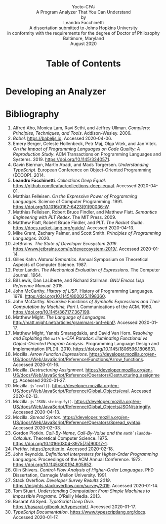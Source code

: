 <!DOCTYPE html>
<html lang="en">
<head>
<title>Yocto-CFA: A Program Analyzer That You Can Understand</title>
<meta name="author" content="Leandro Facchinetti">
<meta name="subject" content="TODO">
<meta name="keywords" content="todo, todo, ...">
</head>
<body>
<header>
<div class="title-page">
<div class="title">Yocto-CFA:<br>A Program Analyzer That You Can Understand</div>
<div class="author">by<br>Leandro Facchinetti</div>
<div class="statement">A dissertation submitted to Johns Hopkins University<br>in conformity with the requirements for the degree of Doctor of Philosophy</div>
<div class="publishing-location">Baltimore, Maryland<br>August 2020</div>
</div>

<!-- TODO
# Abstract

- **Primary Reader and Advisor:** Dr. Scott Fraser Smith.
- **Readers:** Dr. Zachary Eli Palmer and Dr. Matthew Daniel Green.
-->

<!-- TODO: # Acknowledgements -->

<!-- TODO: # Dedication -->

# Table of Contents

</header>
<main>

<!-- TODO:

# Introduction

- Link to GitHub
-->

# Developing an Analyzer

<!-- TODO: An overview of the rest of the section -->

<!--


## The Analyzed Language: Yocto-JavaScript


Our first decision when developing an analyzer is which language it should analyze. In this dissertation we are interested in analysis techniques for higher-order functions, a feature which is supported by most languages, including JavaScript, Java, Python, Ruby, and so forth.

From all these options, we would like to choose JavaScript because it is the most popular language among programmers~\cite{stack-overflow-developer-survey, jet-brains-developer-survey}, but JavaScript has many features besides higher-order functions that would complicate our analyzer, so we support only a _subset_ of JavaScript features that are related to higher-order functions, resulting in a language that we call _Yocto-JavaScript_ ($\mathrm{JavaScript} \times 10^{-24}$). By design, every Yocto-JavaScript program is also a JavaScript program, but the converse does not hold.

<fieldset>
<legend><strong>Advanced</strong></legend>

On the surface the choice of analyzed language is important because it determines how difficult the analyzer is to develop, but the analyzed language may also influence the analyzer’s precision and running time. For example, there is an analysis technique called $k$-CFA~\cite{k-cfa} that may be slower when applied to a language with higher-order functions than when applied to a language with objects, because the algorithmic complexity of the former is exponential and of the latter is polynomial~\cite{m-cfa}.

</fieldset>

<fieldset>
<legend><strong>Technical Terms</strong></legend>

Yocto-JavaScript is a representation of something called the _$\lambda$-calculus_~\cite[§~6]{understanding-computation}.

</fieldset>

### Values in Yocto-JavaScript


JavaScript has many kinds of values: strings (for example, \mintinline{js}{"Leandro"}), numbers (for example, \mintinline{js}{29}), arrays (for example, \mintinline{js}{["Leandro", 29]}), objects (for example, \mintinline{js}!{ name: "Leandro", age: 29 }!), and so forth. From all these kinds of values, Yocto-JavaScript supports only one: functions.

An Yocto-JavaScript function is written as \mintinline{js}{<parameter> => <body>}, for example, \mintinline{js}{x => x}, in which the \mintinline{js}{<parameter>} is called \mintinline{js}{x} and the \mintinline{js}{<body>} is a reference to the variable \mintinline{js}{x} (see §~\ref{Operations in Yocto-JavaScript} for more on variable references). An Yocto-JavaScript function must have exactly one parameter. Because an Yocto-JavaScript function is a value, it may be passed as argument in a function call or returned as the result of a function call (see §~\ref{Operations in Yocto-JavaScript} for more on function calls).

<fieldset>
<legend><strong>Technical Terms</strong></legend>

The notation we use for writing functions is something called _arrow function expressions_~\cite{javascript-arrow-function-expressions}. The function given as example is called the _identity_ function. The ability of acting as values is what characterizes these functions as _higher-order_.

</fieldset>

### Operations in Yocto-JavaScript


JavaScript has many operations: strings may have its characters accessed (for example, \mintinline{js}{"Leandro"[2]}, which results in \mintinline{js}{"a"}), numbers may be added together (for example, \mintinline{js}{29 + 1}, which results in \mintinline{js}{30}), and so forth. From all these operations, Yocto-JavaScript supports only two: functions may be called and variables may be referenced.

A function call is written as \mintinline{js}{<function>(<argument>)}, for example, \mintinline{js}{f(a)}, in which the \mintinline{js}{<function>} is a hypothetical function \mintinline{js}{f} and the \mintinline{js}{<argument>} is a hypothetical argument \mintinline{js}{a}. An Yocto-JavaScript function call must have exactly one argument (because an Yocto-JavaScript function must have exactly one parameter; see §~\ref{Values in Yocto-JavaScript}). A variable reference is written as a bare identifier, for example, \mintinline{js}{x}.

The following is a complete Yocto-JavaScript program that exemplifies all the supported operations:

```js
(x => x)(y => y)
```

This program is a function call in which the \mintinline{js}{<function>} is \mintinline{js}{x => x} and the \mintinline{js}{<argument>} is \mintinline{js}{y => y}. When called, an Yocto-JavaScript function returns the result of computing its \mintinline{js}{<body>} and the \mintinline{js}{<body>} of \mintinline{js}{x => x} is a reference to the variable \mintinline{js}{x}, so \mintinline{js}{x => x} is a function that returns its argument unchanged and the final result of the example above is \mintinline{js}{y => y}.

In general, all kinds of Yocto-JavaScript expressions (function definitions, function calls, and variable references) may appear in the \mintinline{js}{<body>} of a function definition, or as the \mintinline{js}{<function>} or \mintinline{js}{<argument>} of a call; for example, in the program \mintinline{js}{(f(a))(b)} the function call \mintinline{js}{f(a)} appears as the \mintinline{js}{<function>} of a call.

We use parentheses to resolve ambiguities on where function definitions start and end, and in which order operations are computed. For example, given hypothetical functions \mintinline{js}{f}, \mintinline{js}{g}, and \mintinline{js}{h}, in \mintinline{js}{(f(g))(h)} the call \mintinline{js}{f(g)} happens first and the result is a function that is called with \mintinline{js}{h}, and in \mintinline{js}{f(g(h))} the call \mintinline{js}{g(h)} happens first and the result is passed as argument to \mintinline{js}{f}. If there are no parentheses, then nested function definitions are read right-to-left and a sequence of function calls are read left-to-right; for example, \mintinline{js}{x => y => x} is equivalent to \mintinline{js}{x => (y => x)} and \mintinline{js}{f(a)(b)} is equivalent to \mintinline{js}{(f(a))(b)}.

<fieldset>
<legend><strong>Technical Terms</strong></legend>

The order in which operations are computed is something called their _precedence_, and operations that happen first are said to have _higher precedence_. Because of the order in which they are read, function definitions are said to be _right-associative_ and function calls are said to be _left-associative_.

</fieldset>

<fieldset>
<legend><strong>Advanced</strong></legend>


### The Computational Power of Yocto-JavaScript


Yocto-JavaScript has only a few features, which makes it the ideal language for discussing the analysis of higher-order functions, but is it _too_ simple? In other words, in the process of pairing down JavaScript to define Yocto-JavaScript, have we removed features that make the language incapable of some computations? Perhaps surprisingly, the answer is negative: Yocto-JavaScript is equivalent to JavaScript (and Java, Python, Ruby, and so forth) in the sense that, with some effort, any program in any one of these languages may be translated into an equivalent program in any other of these languages~\cite[§~6]{understanding-computation}.

As an example of how to carry out this translation, consider a JavaScript function of two parameters: \mintinline{js}{(x, y) => x}. This function is not supported by Yocto-JavaScript because it does not have exactly one parameter (see §~\ref{Values in Yocto-JavaScript}), but we may encode it as a function that receives the first parameter and returns another function that receives the second parameter: \mintinline{js}{x => (y => x)}. Similarly, we may encode a call with multiple arguments as a sequence of calls that passes one argument at a time; for example, \mintinline{js}{f(a, b)} may be encoded as \mintinline{js}{(f(a))(b)}.

<fieldset>
<legend><strong>Technical Terms</strong></legend>

All the languages we are considering are said to be equivalent in terms of _computational power_: they are all _Turing complete_~\cite[§~7]{understanding-computation}. The translation technique for functions with multiple arguments is called _currying_~\cite[page~163]{understanding-computation}.

</fieldset>

For our goal of exploring analysis techniques, we are concerned only with computational power, but it is worth noting that programmers are more interested in other language properties: Does the language promote writing programs of higher quality? (It most probably does not~\cite{code-quality}.) Does the language improve productivity? Does the language work well for the domain of the problem? (For example, we would probably write an operating system in C and a web application in JavaScript, not the other way around.) Is the language more expressive than others? (Perhaps surprisingly, it is possible to make formal arguments about expressiveness without resorting to personal preference and anecdotal evidence~\cite{expressive-power}.) Despite having the same computational power as other languages, Yocto-JavaScript fares badly in these other aspects: it is remarkably unproductive and inexpressive.

### A Formal Grammar for Yocto-JavaScript


The description of Yocto-JavaScript given so far has been informal; the following is a grammar in _Backus–Naur Form_~(BNF)~\cite{bnf}~\cite[§~4.2]{dragon-book} that formalizes it:

\begin{center}
\begin{tabular}{rcll}
$e$ & ::= & $\mintinline{js}{(}x\mintinline{js}{ => }e\mintinline{js}{)}$ | $e\mintinline{js}{(}e\mintinline{js}{)}$ | $x$ & Expressions \\
$x$ & ::= & \mintinline{text}{<A JavaScript Identifier>} & Variables \\
\end{tabular}
\end{center}


</fieldset>

## The Analyzer Language: TypeScript


After choosing our analyzed language (Yocto-JavaScript; see §~\ref{The Analyzed Language: Yocto-JavaScript}), we must decide in which language to develop the analyzer itself. Despite our analyzed language being based on JavaScript, we may choose to develop the analyzer in any language (for example, JavaScript, Java, Python, Ruby, and so forth), because the analyzer treats the analyzed program as data. Still, from all these options, JavaScript does offer some advantages: it is the most popular~\cite{stack-overflow-developer-survey, jet-brains-developer-survey}, and it includes convenient tools to manipulate JavaScript programs (and therefore Yocto-JavaScript programs as well; see §~\ref{Parser} and §~\ref{Step 0: Stringifier}). But JavaScript lacks a way to express the _types_ of data structures, functions, and so forth, which we will need (for example, see §~\ref{Data Structures to Represent Yocto-JavaScript Programs}), so we choose to implement our analyzer in a JavaScript extension with support for types called _TypeScript_~\cite{typescript-documentation, typescript-deep-dive, understanding-typescript}.

## Step 0: Substitution-Based Interpreter


Having chosen the analyzed language (Yocto-JavaScript; see §~\ref{The Analyzed Language: Yocto-JavaScript}) and the language in which to develop the analyzer itself (TypeScript; see §~\ref{The Analyzer Language: TypeScript}), we are ready to start the series of Steps in the development of the analyzer. The first Step is an interpreter that executes Yocto-JavaScript programs and produces the same outputs that would be produced by a regular JavaScript interpreter. This is a good starting point for two reasons: first, this interpreter is the basis upon which we will build the analyzer; and second, the outputs of this interpreter are the ground truth against which we will validate the outputs of the analyzer.

### Architecture


Our interpreter is defined as a function called \mintinline{ts}{evaluate()}, which receives as parameter an Yocto-JavaScript program represented as a string and returns the result of running it.

The following are two examples of how we will be able to use \mintinline{ts}{evaluate()} by the end of Step~0 (the \mintinline{ts}{>} represents the console):

```ts
> evaluate("x => x")
"x => x"
> evaluate("(x => x)(y => y)")
"y => y"
```

The implementation of \mintinline{ts}{evaluate()} is separated into three parts called \mintinline{ts}{parse()}, \mintinline{ts}{run()}, and \mintinline{ts}{stringify()}:

\begin{center}
\includegraphics[page = 1]{images.pdf}
\end{center}

```ts
export function evaluate(input: string): string {
  return stringify(run(parse(input)));
}
```

The \mintinline{ts}{parse()} function prepares the \mintinline{ts}{input} for interpretation, converting it from a string into more convenient data structures (see §~\ref{Data Structures to Represent Yocto-JavaScript Programs} for more on these data structures). The \mintinline{ts}{run()} function is responsible for the interpretation itself. The \mintinline{ts}{stringify()} function converts the outputs of \mintinline{ts}{run()} into a human-readable format. In the following sections (§~\ref{Data Structures to Represent Yocto-JavaScript Programs}–§~\ref{An Operational Semantics for the Interpreter}) we address the implementation of \mintinline{ts}{run()}, deferring \mintinline{ts}{parse()} to §~\ref{Parser} and \mintinline{ts}{stringify()} to §~\ref{Step 0: Stringifier}.

In later Steps the implementations of \mintinline{ts}{run()} and \mintinline{ts}{stringify()} will change, but the architecture and therefore the implementations of \mintinline{ts}{evaluate()} and \mintinline{ts}{parse()} will remain the same.

<fieldset>
<legend><strong>Advanced</strong></legend>

The \mintinline{ts}{evaluate()} function is named after a native JavaScript function called \mintinline{ts}{eval()}~\cite{javascript-eval}, which is similar to \mintinline{ts}{evaluate()} but for JavaScript programs instead of Yocto-JavaScript. The \mintinline{ts}{strinfigy()} function is named after a native JavaScript function called \mintinline{ts}{JSON.stringify()}~\cite{javascript-json-stringify}, which is used in the implementation (see §~\ref{Step 1: Stringifier}).

</fieldset>

### Data Structures to Represent Yocto-JavaScript Programs


The \mintinline{ts}{evaluate()} function receives an Yocto-JavaScript program represented as a string (see §~\ref{Architecture}), which is convenient for humans to write and read, but inconvenient for \mintinline{ts}{run()} to manipulate directly, because \mintinline{ts}{run()} is concerned with the _structure_ of the program instead of the _text_: from \mintinline{ts}{run()}’s perspective it does not matter, for example, whether a function is written as \mintinline{js}{x => x} or as \mintinline{js}{x=>x}. So before \mintinline{ts}{run()} starts interpreting the program, \mintinline{ts}{parse()} transforms it from a string into more convenient data structures (see §~\ref{Parser} for \mintinline{ts}{parse()}’s implementation).

<fieldset>
<legend><strong>Technical Terms</strong></legend>

The process of converting a program represented as a string into more convenient data structures is known as _parsing_, and the data structures are called the _Abstract Syntax Tree_~(AST) of the program~\cite[§~4]{dragon-book}.

</fieldset>

The following are two examples of Yocto-JavaScript programs followed by the data structures used to represent them, first in a high-level graphical representation and then in an equivalent low-level textual representation:

```ts
> parse("x => x")
```
\includegraphics[page = 2]{images.pdf}
```ts
{
  "type": "ArrowFunctionExpression",
  "params": [
    {
      "type": "Identifier",
      "name": "x"
    }
  ],
  "body": {
    "type": "Identifier",
    "name": "x"
  }
}
```

```ts
> parse("(x => x)(y => y)")
```
\includegraphics[page = 3]{images.pdf}
```ts
{
  "type": "CallExpression",
  "callee": {
    "type": "ArrowFunctionExpression",
    "params": [
      {
        "type": "Identifier",
        "name": "x"
      }
    ],
    "body": {
      "type": "Identifier",
      "name": "x"
    }
  },
  "arguments": [
    {
      "type": "ArrowFunctionExpression",
      "params": [
        {
          "type": "Identifier",
          "name": "y"
        }
      ],
      "body": {
        "type": "Identifier",
        "name": "y"
      }
    }
  ]
}
```

We choose to represent Yocto-JavaScript programs with the data structures above because they follow a specification called ESTree~\cite{estree}, and by adhering to this specification we may reuse tools from the JavaScript ecosystem (see §~\ref{Parser} and §~\ref{Step 0: Stringifier}).

In general, the data structures used to represent Yocto-JavaScript programs are of the following types (written as TypeScript types adapted from the ESTree types~\cite{estree-types} to include only the features supported by Yocto-JavaScript):

```ts
type Expression = ArrowFunctionExpression | CallExpression | Identifier;

type ArrowFunctionExpression = {
  type: "ArrowFunctionExpression";
  params: [Identifier];
  body: Expression;
};

type CallExpression = {
  type: "CallExpression";
  callee: Expression;
  arguments: [Expression];
};

type Identifier = {
  type: "Identifier";
  name: string;
};
```

<fieldset>
<legend><strong>Advanced</strong></legend>

The definitions above correspond to elements of the Yocto-JavaScript grammar (see §~\ref{A Formal Grammar for Yocto-JavaScript}); for example, \mintinline{ts}{Expression} corresponds to $e$.

</fieldset>

In later Steps almost everything about the interpreter will change, but the data structures used to represent Yocto-JavaScript programs will remain the same.

### An Expression That Already Is a Value


\begin{center}
\begin{tabular}{ll}
\textbf{Example Program} & \mintinline{js}{x => x} \\
\textbf{Current Output} & — \\
\textbf{Expected Output} & \mintinline{js}{x => x} \\
\end{tabular}
\end{center}

We start the definition of \mintinline{ts}{run()} by considering the example above. As mentioned in §~\ref{Data Structures to Represent Yocto-JavaScript Programs}, the \mintinline{ts}{run()} function receives as parameter an Yocto-JavaScript program represented as an \mintinline{ts}{Expression}. The \mintinline{ts}{run()} function is then responsible for interpreting the program and producing a value. In Yocto-JavaScript, the only kind of value is a function (see §~\ref{Values in Yocto-JavaScript}), so we start the implementation of \mintinline{ts}{run()} with the following (we use \mintinline{ts}{throw} as a placeholder for code that has not be written yet to prevent the TypeScript compiler from signaling type errors):

```ts
type Value = ArrowFunctionExpression;

function run(expression: Expression): Value {
  throw new Error("NOT IMPLEMENTED YET");
}
```

The first thing that \mintinline{ts}{run()} has to do is determine which type of \mintinline{ts}{expression} it is given:

```ts{2-9}
function run(expression: Expression): Value {
  switch (expression.type) {
    case "ArrowFunctionExpression":
      throw new Error("NOT IMPLEMENTED YET");
    case "CallExpression":
      throw new Error("NOT IMPLEMENTED YET");
    case "Identifier":
      throw new Error("NOT IMPLEMENTED YET");
  }
}
```

In our current example, the \mintinline{ts}{expression} already is a \mintinline{ts}{Value}, so it may be returned unchanged:

```ts{3}
// run()
case "ArrowFunctionExpression":
  return expression;
```

### A Call Involving Immediate Functions


\begin{center}
\begin{tabular}{ll}
\textbf{Example Program} & \mintinline{js}{(x => x)(y => y)} \\
\textbf{Current Output} & \mintinline{text}{NOT IMPLEMENTED YET} \\
\textbf{Expected Output} & \mintinline{js}{y => y} \\
\end{tabular}
\end{center}

Interpreting function calls is the main responsibility of our interpreter. There are several techniques to do this and in Step~0 we use one of the simplest: when the interpreter encounters a function call, it substitutes the variable references in the body of the function that is called with the argument that is passed. This is similar to how we reason about functions in mathematics; for example, given the function $f(x) = x + 1$, we calculate $f(29)$ by substituting the references to $x$ in $f$ with the argument $29$: $f(29) = 29 + 1$. The implementation of this substitution technique starts in this section and will only be complete in §~\ref{Substitution in Function Calls}.

In the example we are considering both the function that is called (\mintinline{js}{x => x}) and the argument (\mintinline{js}{y => y}) are immediate functions, as opposed to being the result of other operations, so for now we may limit the interpreter to handle only this case:

```ts{3-7}
// run()
case "CallExpression":
  if (
    expression.callee.type !== "ArrowFunctionExpression" ||
    expression.arguments[0].type !== "ArrowFunctionExpression"
  )
    throw new Error("NOT IMPLEMENTED YET");
  throw new Error("NOT IMPLEMENTED YET");
```

Next, we unpack the called function (using something called _destructuring assignment_~\cite{javascript-destructuring-assignment}) and the argument:

```ts{8-12}
// run()
case "CallExpression":
  if (
    expression.callee.type !== "ArrowFunctionExpression" ||
    expression.arguments[0].type !== "ArrowFunctionExpression"
  )
    throw new Error("NOT IMPLEMENTED YET");
  const {
    params: [parameter],
    body,
  } = expression.callee;
  const argument = expression.arguments[0];
  throw new Error("NOT IMPLEMENTED YET");
```

Finally, we setup an auxiliary function called \mintinline{ts}{substitute()} that implements the traversal of the \mintinline{ts}{body} looking for references to \mintinline{ts}{parameter} and substituting them:

\begin{center}
\includegraphics[page = 4]{images.pdf}
\end{center}

```ts{13-19}
// run()
case "CallExpression":
  if (
    expression.callee.type !== "ArrowFunctionExpression" ||
    expression.arguments[0].type !== "ArrowFunctionExpression"
  )
    throw new Error("NOT IMPLEMENTED YET");
  const {
    params: [parameter],
    body,
  } = expression.callee;
  const argument = expression.arguments[0];
  const substitutedBody = substitute(body);
  if (substitutedBody.type !== "ArrowFunctionExpression")
    throw new Error("NOT IMPLEMENTED YET");
  return substitutedBody;
  function substitute(expression: Expression): Expression {
    throw new Error("NOT IMPLEMENTED YET");
  }
```

Similar to \mintinline{ts}{run()} itself, \mintinline{ts}{substitute()} starts by determining which type of \mintinline{ts}{expression} is passed to it:

```ts{2-9}
function substitute(expression: Expression): Expression {
  switch (expression.type) {
    case "ArrowFunctionExpression":
      throw new Error("NOT IMPLEMENTED YET");
    case "CallExpression":
      throw new Error("NOT IMPLEMENTED YET");
    case "Identifier":
      throw new Error("NOT IMPLEMENTED YET");
  }
}
```

In our current example the \mintinline{ts}{expression} is \mintinline{ts}{x}, an \mintinline{ts}{Identifier}, and it must be substituted with the \mintinline{ts}{argument}:

\begin{center}
\includegraphics[page = 5]{images.pdf}
\end{center}

```ts{3}
// substitute()
case "Identifier":
  return argument;
```

### Substitution in Function Definitions


\begin{center}
\begin{tabular}{ll}
\textbf{Example Program} & \mintinline{js}{(x => z => x)(y => y)} \\
\textbf{Current Output} & \mintinline{text}{NOT IMPLEMENTED YET} \\
\textbf{Expected Output} & \mintinline{js}{z => y => y} \\
\end{tabular}
\end{center}

When \mintinline{ts}{substitute()} (see §~\ref{A Call Involving Immediate Functions}) starts traversing the \mintinline{ts}{body} of the example above, the \mintinline{ts}{expression} is an \mintinline{ts}{ArrowFunctionExpression} (\mintinline{js}{z => x}), and we want substitution to proceed deeper to find and substitute \mintinline{js}{x}, so we call \mintinline{ts}{substitute()} recursively (we use a feature called _spread syntax_~\cite{javascript-spread-syntax} to build an \mintinline{ts}{expression} based on the existing one with a new \mintinline{ts}{body}):

\begin{center}
\includegraphics[page = 6]{images.pdf}
\end{center}

```ts{3-6}
// substitute()
case "ArrowFunctionExpression":
  return {
    ...expression,
    body: substitute(expression.body),
  };
```

### Name Mismatch

\begin{center}
\begin{tabular}{ll}
\textbf{Example Program} & \mintinline{js}{(x => z => z)(y => y)} \\
\textbf{Current Output} & \mintinline{js}{z => y => y} \\
\textbf{Expected Output} & \mintinline{js}{z => z} \\
\end{tabular}
\end{center}

The implementation of \mintinline{ts}{substitute()} in the case of \mintinline{ts}{Identifier} introduced in §~\ref{A Call Involving Immediate Functions} _always_ substitutes variable references, regardless of whether they refer to the \mintinline{ts}{parameter} of the called function. For example, in the program above \mintinline{ts}{substitute()} is substituting the \mintinline{js}{z} even though the \mintinline{ts}{parameter} is \mintinline{js}{x}. To fix this, we check whether the variable reference matches the \mintinline{ts}{parameter}, and if it does not then we prevent the substitution by retuning the variable reference unchanged:

```ts{3}
// substitute()
case "Identifier":
  if (expression.name !== parameter.name) return expression;
  return argument;
```

### Name Reuse


\begin{center}
\begin{tabular}{ll}
\textbf{Example Program} & \mintinline{js}{(x => x => x)(y => y)} \\
\textbf{Current Output} & \mintinline{js}{x => y => y} \\
\textbf{Expected Output} & \mintinline{js}{x => x} \\
\end{tabular}
\end{center}

In the program above, there are two options for the variable reference \mintinline{js}{x} on the right of the second \mintinline{js}{=>}: it may refer to the first (outer) \mintinline{js}{x} on the left of the first \mintinline{js}{=>}, in which case the output of the program would be \mintinline{js}{x => y => y}; or it may refer to the second (inner) \mintinline{js}{x} on the left of the second \mintinline{js}{=>}, in which case the output of the program would be \mintinline{js}{x => x}:

\begin{center}
\includegraphics[page = 7]{images.pdf}
\end{center}

Currently \mintinline{ts}{substitute()} is implementing Option~1, but this leads to an issue: we are not able to reason about the inner function \mintinline{js}{x => x} independently; we must know where it appears and whether a variable called \mintinline{js}{x} is already defined there.

<fieldset>
<legend><strong>Technical Terms</strong></legend>

We say that the problem with Option~1 is that it defeats something called _local reasoning_. We say that Option~2 exhibits a behavior called _shadowing_, and that the outer \mintinline{js}{x} is _shadowed_ by the inner \mintinline{js}{x}, because there is no way to refer to the outer \mintinline{js}{x} from the body of the inner function.

</fieldset>

We avoid this issue by modifying \mintinline{ts}{substitute()} to implement Option~2, which is also the choice of JavaScript and every other popular programming language. We change \mintinline{ts}{substitute()}’s behavior when encountering a function definition so that if the parameter of the function definition matches the parameter that \mintinline{ts}{subsitute()} is looking for, then \mintinline{ts}{subsitute()} returns the function unchanged, preventing further substitution (there is no recursive call to \mintinline{ts}{substitute()} in this case):

```ts{3}
// substitute()
case "ArrowFunctionExpression":
  if (expression.params[0].name === parameter.name) return expression;
  return {
    ...expression,
    body: substitute(expression.body),
  };
```

### Substitution in Function Calls


\begin{center}
\begin{tabular}{ll}
\textbf{Example Program} & \mintinline{js}{(x => z => x(x))(y => y)} \\
\textbf{Current Output} & \mintinline{text}{NOT IMPLEMENTED YET} \\
\textbf{Expected Output} & \mintinline{js}{z => (y => y)(y => y)} \\
\end{tabular}
\end{center}

This case is similar to §~\ref{Substitution in Function Definitions}: all \mintinline{ts}{substitute()} has to do is continue traversing the function call recursively:

```ts{3-7}
// substitute()
case "CallExpression":
  return {
    ...expression,
    callee: substitute(expression.callee),
    arguments: [substitute(expression.arguments[0])],
  };
```

### An Argument That Is Not Immediate


\begin{center}
\begin{tabular}{ll}
\textbf{Example Program} & \mintinline{js}{(x => z => x)((a => a)(y => y))} \\
\textbf{Current Output} & \mintinline{text}{NOT IMPLEMENTED YET} \\
\textbf{Expected Output} & \mintinline{js}{z => y => y} \\
\end{tabular}
\end{center}

In all example programs we considered so far the argument to a function call is an immediate function definition, but in general arguments may be the result of function calls themselves. We fix this by calling \mintinline{ts}{run()} recursively on the argument (we also remove the check that the argument is an immediate function definition; if it is, then the recursive call to \mintinline{ts}{run()} returns the immediate function unchanged; see §~\ref{An Expression That Already Is a Value}):

```ts{3-4,9}
// run()
case "CallExpression":
  if (expression.callee.type !== "ArrowFunctionExpression")
    throw new Error("NOT IMPLEMENTED YET");
  const {
    params: [parameter],
    body,
  } = expression.callee;
  const argument = run(expression.arguments[0]);
  const substitutedBody = substitute(body);
  if (substitutedBody.type !== "ArrowFunctionExpression")
    throw new Error("NOT IMPLEMENTED YET");
  return substitutedBody;
  function substitute(expression: Expression): Expression {
    // ...
  }
```

<fieldset>
<legend><strong>Technical Terms</strong></legend>

This technique of calling \mintinline{ts}{run()} recursively to produce an immediate function for the argument characterizes the interpreter as _big-step_.

</fieldset>

<fieldset>
<legend><strong>Advanced</strong></legend>

The notion that the argument is interpreted to produce a value as soon as the function call is encountered characterizes Yocto-JavaScript as a _call-by-value_ language~\cite{call-by-name-call-by-value-and-the-lambda-calculus}. JavaScript itself and most other popular programming languages are call-by-value as well, but there is a notable exception, Haskell, which is a _call-by-need_ language. In a call-by-need language the argument is interpreted only if it is _needed_, for example, if it is used in the function position of another call (see §~\ref{A Function That Is Not Immediate}), or if it is the result of the program (see §~\ref{Continuing to Run After a Function Call}). In a call-by-need language the result of the program above would be \mintinline{js}{z => ((a => a)(y => y))}. And there is yet another policy for when to interpret arguments called _call-by-name_: the difference between call-by-name and call-by-need is that in a call-by-name language the an argument may be computed multiple times if it is used multiple times, but in a call-by-need language an argument is guaranteed to be computed at most once.

</fieldset>

### A Function That Is Not Immediate


\begin{center}
\begin{tabular}{ll}
\textbf{Example Program} & \mintinline{js}{((z => z)(x => x))(y => y)} \\
\textbf{Current Output} & \mintinline{text}{NOT IMPLEMENTED YET} \\
\textbf{Expected Output} & \mintinline{js}{y => y} \\
\end{tabular}
\end{center}

This is the dual of §~\ref{An Argument That Is Not Immediate} for the called function, and the solution is the same: to call \mintinline{ts}{run()} recursively (we also remove the check of whether the function is immediate):

```ts{6}
// run()
case "CallExpression":
  const {
    params: [parameter],
    body,
  } = run(expression.callee);
  const argument = run(expression.arguments[0]);
  const substitutedBody = substitute(body);
  if (substitutedBody.type !== "ArrowFunctionExpression")
    throw new Error("NOT IMPLEMENTED YET");
  return substitutedBody;
  function substitute(expression: Expression): Expression {
    // ...
  }
```

### Continuing to Run After a Function Call


\begin{center}
\begin{tabular}{ll}
\textbf{Example Program} & \mintinline{js}{(x => (z => z)(x))(y => y)} \\
\textbf{Current Output} & \mintinline{text}{NOT IMPLEMENTED YET} \\
\textbf{Expected Output} & \mintinline{js}{y => y} \\
\end{tabular}
\end{center}

This is similar to §~\ref{An Argument That Is Not Immediate} and §~\ref{A Function That Is Not Immediate}: the result of substitution may be not an immediate function but another call, and more work may be necessary to interpret it. We solve this with yet another recursive call to \mintinline{ts}{evaluate()} (we also remove yet another check and inline the \mintinline{ts}{substitutedBody} variable):

```ts{8}
// run()
case "CallExpression":
  const {
    params: [parameter],
    body,
  } = run(expression.callee);
  const argument = run(expression.arguments[0]);
  return run(substitute(body));
  function substitute(expression: Expression): Expression {
    // ...
  }
```

### A Reference to an Undefined Variable

\begin{center}
\begin{tabular}{ll}
\textbf{Example Program} & \mintinline{js}{(x => y)(y => y)} \\
\textbf{Current Output} & \mintinline{text}{NOT IMPLEMENTED YET} \\
\textbf{Expected Output} & \mintinline{text}{Reference to undefined variable: y} \\
\end{tabular}
\end{center}

The only case in which \mintinline{ts}{run()} may encounter a variable reference directly is if the referenced variable is undefined, otherwise \mintinline{ts}{substitute()} would have already substituted it (see §~\ref{A Call Involving Immediate Functions}–§~\ref{Continuing to Run After a Function Call}). In this case, we throw an exception:

```ts{3}
// run()
case "Identifier":
  throw new Error(`Reference to undefined variable: ${expression.name}`);
```

\begin{center}
\begin{tabular}{ll}
\textbf{Example Program} & \mintinline{js}{x => y} \\
\textbf{Current Output} & \mintinline{js}{x => y} \\
\textbf{Expected Output} & \mintinline{js}{x => y} \\
\end{tabular}
\end{center}

If the reference to an undefined variable occurs in the body of a function that is not called, then we do not reach the case addressed in this section and an exception is not thrown. This is consistent with JavaScript’s behavior.

### The Entire Runner


The implementation of the \mintinline{ts}{run()} function is complete:

```ts{number}
type Value = ArrowFunctionExpression;

function run(expression: Expression): Value {
  switch (expression.type) {
    case "ArrowFunctionExpression":
      return expression;
    case "CallExpression":
      const {
        params: [parameter],
        body,
      } = run(expression.callee);
      const argument = run(expression.arguments[0]);
      return run(substitute(body));
      function substitute(expression: Expression): Expression {
        switch (expression.type) {
          case "ArrowFunctionExpression":
            if (expression.params[0].name === parameter.name) return expression;
            return {
              ...expression,
              body: substitute(expression.body),
            };
          case "CallExpression":
            return {
              ...expression,
              callee: substitute(expression.callee),
              arguments: [substitute(expression.arguments[0])],
            };
          case "Identifier":
            if (expression.name !== parameter.name) return expression;
            return argument;
        }
      }
    case "Identifier":
      throw new Error(`Reference to undefined variable: ${expression.name}`);
  }
}
```

<fieldset>
<legend><strong>Advanced</strong></legend>

### An Operational Semantics for the Interpreter


What we accomplished so far in this section is more than defining an interpreter for Yocto-JavaScript; we also defined formally the _meaning_ of Yocto-JavaScript programs: an Yocto-JavaScript program means what the interpreter produces for it. The definition of the meaning of programs in a language is something called the _semantics_ of the language, and there are several techniques to specify semantics; the one we are using so far is known as a _definitional interpreter_~\cite{definitional-interpreters}.

A definitional interpreter has some advantages over other techniques for specifying semantics: it is easier to understand for most programmers, and it is executable. But a definitional interpreter also has one disadvantage: to understand the meaning of an Yocto-JavaScript program we have to understand an interpreter written in TypeScript. To address this, there are other techniques for defining semantics that do not depend on other programming languages, and in this section we introduce one of them: _operational semantics_~\cite{operational-semantics, semantics-engineering, pl-book}.

First, we extend the grammar from §~\ref{A Formal Grammar for Yocto-JavaScript} with the notion of values that is equivalent to the type \mintinline{ts}{Value} (see §~\ref{Step 0: The Entire Runner}, line 1):

\begin{center}
\begin{tabular}{rcll}
$v$ & ::= & $x\mintinline{js}{ => }e$ & Values \\
\end{tabular}
\end{center}

Next, we define a _relation_ $e \Rightarrow v$ using _inference rules_ that are equivalent to the behavior of \mintinline{ts}{run()} (see §~\ref{Step 0: The Entire Runner}, lines 3–36):

\begin{mathpar}
\inferrule
{ }
{v \Rightarrow v}

\inferrule
{
e_{f} \Rightarrow x_{p}\mintinline{js}{ => }e_{b} \\
e_{a} \Rightarrow v_{a} \\
e_{b}[x_{p} \backslash v_{a}] \Rightarrow v \\
}
{e_{f}\mintinline{js}{(}e_{a}\mintinline{js}{)} \Rightarrow v}
\end{mathpar}

Finally, we define a _metafunction_ $e[x \backslash v] = e$ that is equivalent to the behavior of \mintinline{ts}{substitute()} (see §~\ref{Step 0: The Entire Runner}, lines 14–32):

\begin{center}
\begin{tabular}{rcll}
$(x\mintinline{js}{ => }e)[x_{p} \backslash v_{a}]$ & = & $x\mintinline{js}{ => }(e[x_{p} \backslash v_{a}])$ & if $x \neq x_{p}$ \\
$(x_{p}\mintinline{js}{ => }e)[x_{p} \backslash v_{a}]$ & = & $x_{p}\mintinline{js}{ => }e$ & \\
$(e_{f}\mintinline{js}{(}e_{a}\mintinline{js}{)})[x_{p} \backslash v_{a}]$ & = & $(e_{f}[x_{p} \backslash v_{a}])\mintinline{js}{(}(e_{a}[x_{p} \backslash v_{a}])\mintinline{js}{)}$ & \\
$x[x_{p} \backslash v_{a}]$ & = & $x$ & if $x \neq x_{p}$ \\
$x_{p}[x_{p} \backslash v_{a}]$ & = & $v_{a}$ & \\
\end{tabular}
\end{center}

</fieldset>

### Parser


The parser is responsible for converting an Yocto-JavaScript program written as a string into data structures that are more convenient for the runner to manipulate (see §~\ref{Architecture} for a high-level view of the architecture and §~\ref{Data Structures to Represent Yocto-JavaScript Programs} for the definition of the data structures). We choose to represent Yocto-JavaScript programs with data structures that are compatible with a specification for representing JavaScript programs called ESTree~\cite{estree, estree-types} because it allows us to reuse tools from the JavaScript ecosystem, including a parser called Esprima~\cite{esprima}, and the Esprima Interactive Online Demonstration~\cite{esprima-demonstration}, which shows the data structures used to represent a given program.

Our strategy to implement the Yocto-JavaScript parser is to delegate most of the work to Esprima and check that the program is using only features supported by Yocto-JavaScript. The following is the full implementation of the parser:

```ts{number}
function parse(input: string): Expression {
  const program = esprima.parseScript(input, { range: true }, checkFeatures);
  const expression = (program as any).body[0].expression as Expression;
  return expression;
  function checkFeatures(node: estree.Node): void {
    switch (node.type) {
      case "Program":
        if (node.body.length !== 1)
          throw new Error(
            "Unsupported Yocto-JavaScript feature: Program with multiple statements"
          );
        break;
      case "ExpressionStatement":
        break;
      case "ArrowFunctionExpression":
        break;
      case "CallExpression":
        if (node.arguments.length !== 1)
          throw new Error(
            "Unsupported Yocto-JavaScript feature: CallExpression with multiple arguments"
          );
        break;
      case "Identifier":
        break;
      default:
        throw new Error(`Unsupported Yocto-JavaScript feature: ${node.type}`);
    }
  }
}
```

\begin{description}
\item [Line 1:]

The parser is defined as a function called \mintinline{ts}{parse()}, which receives the program \mintinline{ts}{input} represented as a \mintinline{ts}{string} and returns an \mintinline{ts}{Expression} (see §~\ref{Data Structures to Represent Yocto-JavaScript Programs}).

\item [Line 2:]

Call \mintinline{ts}{esprima.parseScript()}, which parses the \mintinline{ts}{input} as a JavaScript program and produces a data structure following the ESTree specification. The \mintinline{ts}{esprima.parseScript()} function also detects syntax errors, for example, in the program \mintinline{js}{x =>}, which is missing the function body.

The \mintinline{ts}{{ range: true }} argument causes Esprima to include in the generated data structures some information about the part of the \mintinline{ts}{input} from where they came. We do not use this information (it is not even part of the definition of the data structures; see §~\ref{Data Structures to Represent Yocto-JavaScript Programs}), but in programs with expressions that repeat, for example, \mintinline{ts}{x => x => x}, this information distinguishes the \mintinline{ts}{x}s.

We pass as argument to \mintinline{ts}{esprima.parseScript()} a function called \mintinline{ts}{checkFeatures()} which is called with every fragment of data structure that represents a part of the program. The purpose of \mintinline{ts}{checkFeatures()} is to check that the program uses only the features that are supported by Yocto-JavaScript.

\item [Line 3:]

Extract the single \mintinline{ts}{Expression} from within the \mintinline{ts}{Program} returned by \mintinline{ts}{esprima.parseScript()}. The \mintinline{ts}{as <something>} forms sidestep the TypeScript type checker and assert that the \mintinline{ts}{expression} is of the correct type. This is safe to do because of \mintinline{ts}{checkFeatures()}.

\item [Line 5:]

The \mintinline{ts}{checkFeatures()} function, which is passed to \mintinline{ts}{esprima.parseScript()} is called with every fragment of data structure used to represent the program. These fragments are called _nodes_, because the data structure as a whole forms a _tree_, also known as the _Abstract Syntax Tree_~(AST) of the program (see §~\ref{Data Structures to Represent Yocto-JavaScript Programs}). The \mintinline{ts}{checkFeatures()} does not return anything (\mintinline{ts}{void}); its purpose is only to throw an exception in case the program uses a feature that is not supported by Yocto-JavaScript.

\item [Lines 6, 7, 13, 15, 17, 23, 25:]

Similar to \mintinline{ts}{run()} and \mintinline{ts}{substitute()} (see §~\ref{Step 0: The Entire Runner}), \mintinline{ts}{checkFeatures()} starts by determining which type of \mintinline{ts}{estree.Node} it is given.

\item [Lines 8–11:]

Check that the \mintinline{ts}{Program} contains a single statement. This prevents programs such as \mintinline{js}{x => x; y => y}.

\item [Lines 13, 15:]

\mintinline{ts}{ExpressionStatement}s and \mintinline{ts}{ArrowFunctionExpression}s are supported in Yocto-JavaScript unconditionally. We could check that the \mintinline{ts}{ArrowFunctionExpression} includes only one parameter and that this parameter is a variable (as opposed to being a pattern such as \mintinline{js}{[x, y]}, for example), but this would be redundant because Esprima already calls \mintinline{ts}{checkFeatures()} with other unsupported \mintinline{ts}{node}s that subsume these cases. For example, given the program \mintinline{js}{(x, y) => x}, which is a function of multiple parameters, Esprima calls \mintinline{ts}{checkFeatures()} with a \mintinline{ts}{node} of type \mintinline{ts}{SequenceExpression}. Similarly, given the program \mintinline{js}{([x, y]) => x}, which is a function in which the parameter is a pattern, Esprima calls \mintinline{ts}{checkFeatures()} with a \mintinline{ts}{node} of type \mintinline{ts}{ArrayExpression}.

\item [Lines 18–21:]

Check that the \mintinline{ts}{CallExpression} contains a single argument. This prevents programs such as \mintinline{js}{f(a, b)}.

\item [Line 23:]

\mintinline{ts}{Identifier}s are supported in Yocto-JavaScript unconditionally. An \mintinline{ts}{Identifier} may be an expression or the parameter of an \mintinline{ts}{ArrowFunctionExpression}.

\item [Line 26:]

All other types of \mintinline{ts}{estree.Node} are not supported by Yocto-JavaScript. This includes programs such as \mintinline{js}{29} (\mintinline{ts}{estree.Literal}) and \mintinline{js}{const f = x => x} (\mintinline{ts}{estree.VariableDeclarator}).
\end{description}

In later Steps almost everything about the interpreter will change, but the parser will remain the same.

### Stringifier


The stringifier transforms a \mintinline{ts}{Value} produced by \mintinline{ts}{run()} into a human-readable format (see §~\ref{Architecture} for a high-level view of the architecture). Similar to what happened in the parser (see §~\ref{Parser}), we may implement the stringifier by reusing existing tools from the JavaScript ecosystem, because we are representing Yocto-JavaScript programs and values with data structures that follow the ESTree specification. In particular, we use a library called Escodegen~\cite{escodegen} to generate a string representation of an ESTree data structure, and a library called Prettier~\cite{prettier} to format that string. The following is the full implementation of the stringifier:

```ts{number}
function stringify(value: Value): string {
  return prettier
    .format(escodegen.generate(value), {
      parser: "babel",
      semi: false,
      arrowParens: "avoid",
    })
    .trim();
}
```

\begin{description}
\item [Line 4:]

Prettier needs to parse and regenerate the string representing the value, in an architecture similar to that of the interpreter (see §~\ref{Architecture}), and it may use different parsers. We choose Babel~\cite{babel}, which is the default parser for JavaScript (Prettier also supports formatting other languages, for example, TypeScript and Markdown).

\item [Line 5:]

Instruct Prettier not to produce semicolons at the end of the line, for example, \mintinline{js}{x => y} instead of \mintinline{js}{x => y;}.

\item [Line 6:]

Instruct Prettier not to wrap parameters in parentheses, for example, \mintinline{js}{x => y} instead of \mintinline{js}{(x) => y}.

\item [Line 8:]

Remove the newline at the end of the output produced by Prettier.
\end{description}

### Programs That Do Not Terminate


\begin{center}
\begin{tabular}{ll}
\textbf{Example Program} & \mintinline{js}{(f => f(f))(f => f(f))} \\
\textbf{Current Output} & \mintinline{text}{DOES NOT TERMINATE} \\
\textbf{Expected Output} & \mintinline{text}{DOES NOT TERMINATE} \\
\end{tabular}
\end{center}

<fieldset>
<legend><strong>Technical Terms</strong></legend>

This example program is also known as the _$\Omega$-combinator_. The function \mintinline{js}{f => f(f)} that is part of this program is also known as the _$U$-combinator_ ($\Omega = (U)(U)$).

</fieldset>

Yocto-JavaScript may express any program that a computer may run (see §~\ref{The Computational Power of Yocto-JavaScript}), including some programs that do not terminate. For example, consider the program above, which is the shortest non-terminating program in Yocto-JavaScript. The following is a trace of the first call to \mintinline{ts}{run()}:

\begin{center}
\begin{tabular}{rrcl}
\textbf{Line} & \multicolumn{1}{l}{(see §~\ref{Step 0: The Entire Runner})} & & \\
3 & \mintinline{ts}{expression} & = & \mintinline{js}{(f => f(f))(f => f(f))} \\
9 & \mintinline{ts}{parameter} & = & \mintinline{js}{f} \\
10 & \mintinline{ts}{body} & = & \mintinline{js}{f(f)} \\
12 & \mintinline{ts}{argument} & = & \mintinline{js}{f => f(f)} \\
13 & \mintinline{ts}{substitute(body)} & = & \mintinline{js}{(f => f(f))(f => f(f))} \\
\end{tabular}
\end{center}

The result of substitution is the same as the initial expression, so when it is passed as argument to the recursive call to \mintinline{ts}{run()} in line~13, it causes \mintinline{ts}{run()} to go into an infinite loop.

\begin{center}
\begin{tabular}{ll}
\textbf{Example Program} & \mintinline{js}{(f => (f(f))(f(f)))(f => (f(f))(f(f)))} \\
\textbf{Current Output} & \mintinline{text}{DOES NOT TERMINATE} \\
\textbf{Expected Output} & \mintinline{text}{DOES NOT TERMINATE} \\
\end{tabular}
\end{center}

There are also programs for which interpretation does not terminate that never produce the same expression twice. For example, consider the program above, which is a variation of the first program in which every variable reference to \mintinline{js}{f} has been replaced with \mintinline{js}{f(f)}. The following is a trace of the first call to \mintinline{ts}{run()}:

\begin{center}
\begin{tabular}{rrcl}
\textbf{Line} & \multicolumn{1}{l}{(see §~\ref{Step 0: The Entire Runner})} & & where \mintinline{js}{F = f => (f(f))(f(f))} \\
3 & \mintinline{ts}{expression} & = & \mintinline{js}{F(F)} \\
9 & \mintinline{ts}{parameter} & = & \mintinline{js}{f} \\
10 & \mintinline{ts}{body} & = & \mintinline{js}{(f(f))(f(f))} \\
12 & \mintinline{ts}{argument} & = & \mintinline{js}{F} \\
13 & \mintinline{ts}{substitute(body)} & = & \mintinline{js}{(F(F))(F(F))} \\
\end{tabular}
\end{center}

The result of substitution (\mintinline{js}{(F(F))(F(F))}) is an expression that contains the initial expression (the first \mintinline{js}{F(F)}) in addition to some extra work (the second \mintinline{js}{F(F)}), so when it is passed as argument to the recursive call to \mintinline{ts}{run()} in line~13, it causes \mintinline{ts}{run()} to go into an infinite loop. Unlike what happened in the first example, when interpreting this program the expressions that are passed to \mintinline{ts}{run()} never repeat themselves:

\begin{center}
\begin{tabular}{l}
\mintinline{js}{(F(F))} \\
\mintinline{js}{(F(F))(F(F))} \\
\mintinline{js}{(F(F))(F(F))(F(F))} \\
\mintinline{js}{(F(F))(F(F))(F(F))(F(F))} \\
\multicolumn{1}{c}{$\vdots$} \\
\end{tabular}
\end{center}

Non-termination is what we expect from an interpreter, but not from an analyzer, and as the second example demonstrates, preventing non-termination is not as simple as checking whether \mintinline{ts}{run()} is being called with the same expression multiple times. As we move forward from an interpreter to an analyzer in the next Steps one of the main issues we address is termination: even if it takes a long time, an analyzer must eventually finish its work regardless of the program it is given.

<fieldset>
<legend><strong>Advanced</strong></legend>

Detecting non-termination in an interpreter without losing any information about the original program is a problem that cannot be solved, regardless of the sophistication of the detector and the computational power available to it. The problem, which is known as the _halting problem_, is said to be _uncomputable_~\cite[§~8]{understanding-computation}, and is a direct consequence of the Turing completeness of Yocto-JavaScript (see §~\ref{The Computational Power of Yocto-JavaScript}). In our analyzer we will guarantee termination by allowing some information to be lost.

</fieldset>

## Step 1: Environment-Based Interpreter

The interpreter in Step~0 may not terminate for some programs, and preventing non-termination is one of the main issues we must address when developing an analyzer (see §~\ref{Step 0: Programs That Do Not Terminate}). The source of non-termination in Step~0 is substitution, which may produce infinitely many new expressions and cause the interpreter to loop forever. In Step~1, we modify the interpreter so that it does not perform substitution, and as a consequence it considers only the finitely many expressions found in the input program. The interpreter in Step~1 may still not terminate, but that is due to other sources of non-termination that will be addressed in subsequent Steps.

### Avoiding Substitution by Introducing Environments and Closures

When the interpreter from Step~0 encounters a function call, it produces a new expression by traversing the body of the called function and substituting the references to the parameter with the argument, for example:

\begin{center}
\begin{tabular}{ll}
\textbf{Example Program} (see §~\ref{Substitution in Function Definitions}) & \mintinline{js}{(x => z => x)(y => y)} \\
\textbf{Step~0 Output} & \mintinline{js}{z => (y => y)} \\
\end{tabular}
\end{center}

The issue with this strategy is that the expression \mintinline{js}{z => (y => y)} does not exist in the original program, and as mentioned in §~\ref{Step 0: Programs That Do Not Terminate}, there is a possibility that the interpreter tries to produce infinitely many of these new expressions and loops forever. In Step~1 we want to avoid producing new expressions, so that the interpreter has to consider only the finitely many expressions found in the original program. We accomplish this by interpreting function calls with a different strategy: instead of performing substitution, we maintain a map from variables to the values with which they would have been substituted, for example:

\begin{center}
\begin{tabular}{ll}
\textbf{Example Program} & \mintinline{js}{y => y} \\
\textbf{Step~1 Output} & $\langle \mintinline{js}{(y => y)}, [] \rangle$ \\
\textbf{Example Program} & \mintinline{js}{(x => z => x)(y => y)} \\
\textbf{Step~1 Output} & $\langle \mintinline{js}{(z => x)}, [\mintinline{js}{x} \mapsto \langle \mintinline{js}{(y => y)}, [] \rangle] \rangle$ \\
\end{tabular}
\end{center}

<fieldset>
<legend><strong>Technical Terms</strong></legend>

A map from variables to the values with which they would have been replaced (for example, $[\mintinline{js}{x} \mapsto \langle \mintinline{js}{(y => y)}, [] \rangle]$) is something called an _environment_. A function along with an environment (for example, $\langle \mintinline{js}{(z => x)}, [\mintinline{js}{x} \mapsto \langle \mintinline{js}{(y => y)}, [] \rangle] \rangle$) is something called a _closure_~\cite{closures}.

</fieldset>

In Step~1 we have a different notion of _value_: while in Step~0 the interpreter produced a _function_, now it produces a _closure_. It is possible to use the closure produced in Step~1 to recreate the function that would have been produced in Step~0 by substituting the variable references in the function body with the corresponding values from the environment found in the closure. We may do this to check that the outputs of the interpreters are equivalent, but in Step~1 we do not perform substitution in the regular course of interpretation; we add more mappings to the environment and look up variable references in the environment.

<fieldset>
<legend><strong>Alternative Argument</strong></legend>

Another way to reason about an environment-based interpreter is that it is a substitution-based interpreter in which substitutions are delayed until they are needed.

</fieldset>

### New Data Structures

The following are the data structures used to represent environments and closures:

```ts
type Value = Closure;

type Closure = {
  function: ArrowFunctionExpression;
  environment: Environment;
};

type Environment = MapDeepEqual<Identifier["name"], Value>;
```

<fieldset>
<legend><strong>Implementation Details</strong></legend>

The \mintinline{ts}{MapDeepEqual} data structure is provided by a JavaScript package developed by the author called Collections Deep Equal~\cite{collections-deep-equal}. A \mintinline{ts}{MapDeepEqual} is similar to a \mintinline{ts}{Map}, except that the keys are compared by value, not by reference, for example:

```ts
> new Map([[{ age: 29 }, "Leandro"]]).get({ age: 29 });
undefined
> new MapDeepEqual([[{ age: 29 }, "Leandro"]]).get({ age: 29 });
"Leandro"
```

The occurrences of \mintinline{ts}{{ age: 29 }} are objects with the same key and value, but they are not the same object.

</fieldset>

### Adding an Environment to the Runner

The runner needs to maintain an environment, so we modify the implementation of \mintinline{ts}{run()} from §~\ref{Step 0: The Entire Runner} to introduce an auxiliary function called \mintinline{ts}{step()} that receives an \mintinline{ts}{environment} as an extra parameter:

```ts{number}{2-3,11-13}
function run(expression: Expression): Value {
  return step(expression, new MapDeepEqual());
  function step(expression: Expression, environment: Environment): Value {
    switch (expression.type) {
      case "ArrowFunctionExpression":
        return expression;
      case "CallExpression":
        const {
          params: [parameter],
          body,
        } = step(expression.callee, environment);
        const argument = step(expression.arguments[0], environment);
        return step(substitute(body), environment);
        function substitute(expression: Expression): Expression {
          switch (expression.type) {
            case "ArrowFunctionExpression":
              if (expression.params[0].name === parameter.name)
                return expression;
              return {
                ...expression,
                body: substitute(expression.body),
              };
            case "CallExpression":
              return {
                ...expression,
                callee: substitute(expression.callee),
                arguments: [substitute(expression.arguments[0])],
              };
            case "Identifier":
              if (expression.name !== parameter.name) return expression;
              return argument;
          }
        }
      case "Identifier":
        throw new Error(`Reference to undefined variable: ${expression.name}`);
    }
  }
}
```

\begin{description}
\item [Line 3:]

We define the \mintinline{ts}{step()} auxiliary function that receives an \mintinline{ts}{environment} as an extra parameter.

\item [Line 2:]

The \mintinline{ts}{environment} starts empty.

\item [Lines 11–13:]

The recursive calls to \mintinline{ts}{run()} are changed to recursive calls to \mintinline{ts}{step()} and the \mintinline{ts}{environment} is propagated.
\end{description}

The listing above does not compile yet because we are not producing closures. In the following sections we fix this by considering how to manage the \mintinline{ts}{environment} for each type of \mintinline{ts}{expression}.

### A Function Definition

\begin{center}
\begin{tabular}{ll}
\textbf{Example Program} & \mintinline{js}{x => x} \\
\textbf{Current Output} & — \\
\textbf{Expected Output} & $\langle \mintinline{js}{(x => x)}, [] \rangle$ \\
\end{tabular}
\end{center}

When the interpreter encounters a function definition, it captures the current \mintinline{ts}{environment} in a closure:

```ts
// step()
case "ArrowFunctionExpression":
  return { function: expression, environment };
```

### A Function Call


\begin{center}
\begin{tabular}{ll}
\textbf{Example Program} & \mintinline{js}{(x => z => x)(y => y)} \\
\textbf{Current Output} & — \\
\textbf{Expected Output} & $\langle \mintinline{js}{(z => x)}, [\mintinline{js}{x} \mapsto \langle \mintinline{js}{(y => y)}, [] \rangle] \rangle$ \\
\end{tabular}
\end{center}

First, we remove \mintinline{ts}{substitute()}, which is the goal of Step~1:

```ts{8}
// step()
case "CallExpression":
  const {
    params: [parameter],
    body,
  } = step(expression.callee, environment);
  const argument = step(expression.arguments[0], environment);
  return step(body, environment);
```

Next, we fix the pattern that matches the result of the interpretation of the called function to take in account the closure:

```ts{4,7,8}
// step()
case "CallExpression":
  const {
    function: {
      params: [parameter],
      body,
    },
    environment: functionEnvironment,
  } = step(expression.callee, environment);
  const argument = step(expression.arguments[0], environment);
  return step(body, environment);
```

Finally, we modify the recursive call to \mintinline{ts}{step()} that interprets the function body so that it receives a new augmented \mintinline{ts}{environment} including a mapping from the \mintinline{ts}{parameter} (for example, \mintinline{js}{x}) to the \mintinline{ts}{argument} (for example, $\langle \mintinline{js}{(y => y)}, [] \rangle$):

```ts{number}{11-14}
// step()
case "CallExpression":
  const {
    function: {
      params: [parameter],
      body,
    },
    environment: functionEnvironment,
  } = step(expression.callee, environment);
  const argument = step(expression.arguments[0], environment);
  return step(
    body,
    new MapDeepEqual(environment).set(parameter.name, argument)
  );
```

### Name Reuse

\begin{center}
\begin{tabular}{ll}
\textbf{Example Program} & \mintinline{js}{(x => x => z => x)(a => a)(y => y)} \\
\textbf{Current Output} & $\langle \mintinline{js}{(z => x)}, [\mintinline{js}{x} \mapsto \langle \mintinline{js}{(y => y)}, [] \rangle] \rangle$ \\
\textbf{Expected Output} & $\langle \mintinline{js}{(z => x)}, [\mintinline{js}{x} \mapsto \langle \mintinline{js}{(y => y)}, [] \rangle] \rangle$ \\
\end{tabular}
\end{center}

If a name is reused (for example, \mintinline{js}{x} in the example program above), then the second time it is encountered by \mintinline{ts}{step()} it is overwritten in the \mintinline{ts}{environment} (see the call to \mintinline{ts}{set()} in line~13 of §~\ref{A Function Call}, which overwrites an existing map key). This causes the variable reference to \mintinline{js}{x} to refer to the second (inner) \mintinline{ts}{x}, which is the expected behavior (it is what we called Option~2 in §~\ref{Step 0: Name Reuse}).

### A Variable Reference


\begin{center}
\begin{tabular}{ll}
\textbf{Example Program} & \mintinline{js}{(x => x)(y => y)} \\
\textbf{Current Output} & — \\
\textbf{Expected Output} & $\langle \mintinline{js}{(y => y)}, [] \rangle$ \\
\\
\textbf{Example Program} & \mintinline{js}{(x => y)(y => y)} \\
\textbf{Current Output} & — \\
\textbf{Expected Output} & \mintinline{text}{Reference to undefined variable: y} \\
\\
\textbf{Example Program} & \mintinline{js}{x => y} \\
\textbf{Current Output} & — \\
\textbf{Expected Output} & $\langle \mintinline{js}{(x => y)}, [] \rangle$ \\
\end{tabular}
\end{center}

When we encounter a variable reference, we look it up in the current environment:

```ts{3-8}
// step()
case "Identifier":
  const value = environment.get(expression.name);
  if (value === undefined)
    throw new Error(
      `Reference to undefined variable: ${expression.name}`
    );
  return value;
```

### A Function Body Is Evaluated with the Environment in Its Closure


\begin{center}
\begin{tabular}{ll}
\textbf{Example Program} & \\
\multicolumn{2}{l}{\mintinline{js}{(f => (x => f(x))(a => a))((x => z => x)(y => y))}} \\
\textbf{Current Output} & $\langle \mintinline{js}{(a => a)}, [\mintinline{js}{f} \mapsto \langle \mintinline{js}{(z => x)}, [\mintinline{js}{x} \mapsto \langle \mintinline{js}{(y => y)}, [] \rangle ] \rangle] \rangle$ \\
\textbf{Expected Output} & $\langle \mintinline{js}{(y => y)}, [] \rangle$ \\
\end{tabular}
\end{center}

This example program shows the difference between the current environment with which an expression is evaluated and the environment that comes from a closure. The following is a trace of the first call to \mintinline{ts}{step()}, when a closure is created:

\begin{center}
\begin{tabular}{rrcl}
\multicolumn{4}{c}{\textbf{Trace 1: First Call to \mintinline{ts}{step()} · Closure Creation}} \\
\textbf{Line} & \multicolumn{1}{l}{(see §~\ref{A Function Call})} & & \\
& \mintinline{ts}{expression.callee} & = & \mintinline{js}{f => (x => f(x))(a => a)} \\
& \mintinline{ts}{expression.arguments[0]} & = & \mintinline{js}{(x => z => x)(y => y)} \\
\rowcolor[rgb]{.88,1,1} 10 & \mintinline{ts}{argument} & = & $\langle \mintinline{js}{(z => x)}, [\mintinline{js}{x} \mapsto \langle \mintinline{js}{(y => y)}, [] \rangle] \rangle$ \\
\end{tabular}
\end{center}

And the following is a trace of the recursive call to \mintinline{ts}{step()} in which that closure is called:

\begin{center}
\begin{tabular}{rrcl}
\multicolumn{4}{c}{\textbf{Trace 2: Recursive Call to \mintinline{ts}{step()} · Closure Call}} \\
\textbf{Line} & \multicolumn{1}{l}{(see §~\ref{A Function Call})} & & \\
& \mintinline{ts}{expression} & = & \mintinline{js}{f(x)} \\
& \mintinline{ts}{expression.callee} & = & \mintinline{js}{f} \\
\rowcolor[rgb]{.88,1,1} & \mintinline{ts}{expression.arguments[0]} & = & \mintinline{js}{x} \\
\rowcolor[rgb]{.88,1,1} & \mintinline{ts}{environment} & = & $[\mintinline{js}{x} \mapsto \langle \mintinline{js}{(a => a)}, [\cdots] \rangle, \cdots]$ \\
9 & $\mintinline{ts}{step(}\cdots\mintinline{ts}{)}$ & = & $\langle \mintinline{js}{(z => x)}, [\mintinline{js}{x} \mapsto \langle \mintinline{js}{(y => y)}, [] \rangle] \rangle$ \\
5 & \mintinline{ts}{parameter} & = & \mintinline{js}{z} \\
\rowcolor[rgb]{.88,1,1} 6 & \mintinline{ts}{body} & = & \mintinline{js}{x} \\
\rowcolor[rgb]{.88,1,1} 8 & \mintinline{ts}{functionEnvironment} & = & $[\mintinline{js}{x} \mapsto \langle \mintinline{js}{(y => y)}, [] \rangle]$ \\
\multicolumn{4}{c}{Paused before line 10}\\
\end{tabular}
\end{center}

At this point, there are two expressions left to evaluate: the argument (\mintinline{ts}{expression.arguments[0]}; line 10), and the body of the called function (\mintinline{ts}{body}; lines 11–14). Both of these expressions have the same code (\mintinline{js}{x}), and our current implementation looks up this variable both times on the current \mintinline{ts}{environment}, which produces the same value: $\langle \mintinline{js}{(a => a)}, [\cdots] \rangle$.

But this leads to an issue: we may not reason about \mintinline{js}{z => x} by looking only at where it is defined; we must also examine all the places in which it may be called. This is the same issue we had to solve when considering name reuse in Step~0 (see §~\ref{Step 0: Name Reuse}). We would like, instead, for each \mintinline{js}{x} to refer to the value that existed in the environment where the closure is _created_, not where it is _called_:

\begin{center}
\includegraphics[page = 8]{images.pdf}
\end{center}

To implement this, we change the recursive call to \mintinline{ts}{step()} that evaluates the function body so that it uses the environment coming from the closure (\mintinline{js}{functionEnvironment}) instead of the current environment (\mintinline{js}{environment}):

```ts{13}
// step()
case "CallExpression":
  const {
    function: {
      params: [parameter],
      body,
    },
    environment: functionEnvironment,
  } = step(expression.callee, environment);
  const argument = step(expression.arguments[0], environment);
  return step(
    body,
    new MapDeepEqual(functionEnvironment).set(parameter.name, argument)
  );
```

<fieldset>
<legend><strong>Technical Terms</strong></legend>

The principle of being able to reason about a function only by looking at its definition is something called _local reasoning_ (see §~\ref{Step 0: Name Reuse}). The treatment given to the environment before this section is something called _dynamic scoping_, because the _scope_ of a variable (where a variable is defined) is _dynamic_, depending on where the function is called. The treatment given to the environment in this section is something called _static scoping_ or _lexical scoping_, because the scope of a variable is determined before we start interpreting the program.

</fieldset>

<fieldset>
<legend><strong>Advanced</strong></legend>

There are languages that implement dynamic scoping. In some cases dynamic scoping is the only option, for example, in the original implementation of LISP~\cite{lisp-original}, though that was later considered a mistake~\cite{lisp-history}. In some cases dynamic scoping is the default, but there is an option to use static scoping, for example, in Emacs Lisp~\cite[§~12.10]{emacs-lisp}. In some cases dynamic scoping is an extra feature to be used sparingly, for example, in Racket’s \mintinline{clojure}{parameterize}~\cite[§~4.13]{racket-guide}.

</fieldset>

### The Entire Runner


We completed the changes necessary to transform the \mintinline{ts}{run()} function from the substitution-based interpreter in Step~0 into an environment-based interpreter:

```ts{number}
type Value = Closure;

type Closure = {
  function: ArrowFunctionExpression;
  environment: Environment;
};

type Environment = MapDeepEqual<Identifier["name"], Value>;

function run(expression: Expression): Value {
  return step(expression, new MapDeepEqual());
  function step(expression: Expression, environment: Environment): Value {
    switch (expression.type) {
      case "ArrowFunctionExpression":
        return { function: expression, environment };
      case "CallExpression":
        const {
          function: {
            params: [parameter],
            body,
          },
          environment: functionEnvironment,
        } = step(expression.callee, environment);
        const argument = step(expression.arguments[0], environment);
        return step(
          body,
          new MapDeepEqual(functionEnvironment).set(parameter.name, argument)
        );
      case "Identifier":
        const value = environment.get(expression.name);
        if (value === undefined)
          throw new Error(
            `Reference to undefined variable: ${expression.name}`
          );
        return value;
    }
  }
}
```

<fieldset>
<legend><strong>Advanced</strong></legend>

### Operational Semantics


We adapt the operational semantics from §~\ref{An Operational Semantics for the Interpreter} to the interpreter defined in Step~1. First, we change the notion of values:

\begin{center}
\begin{tabular}{rcll}
$v$ & = & $\langle \mintinline{js}{(}x\mintinline{js}{ => }e\mintinline{js}{)}, \rho \rangle$ & Values / Closures \\
$\rho$ & = & $\{x \mapsto v, \cdots\}$ & Environments \\
\end{tabular}
\end{center}

We then define the relation $\rho \vdash e \Rightarrow v$ to be equivalent to the new implementation of \mintinline{ts}{run()}:

\begin{mathpar}
\inferrule
{ }
{\rho \vdash \mintinline{js}{(}x\mintinline{js}{ => }e\mintinline{js}{)} \Rightarrow \langle \mintinline{js}{(}x\mintinline{js}{ => }e\mintinline{js}{)}, \rho \rangle}

\inferrule
{
\rho \vdash e_f \Rightarrow \langle \mintinline{js}{(}x\mintinline{js}{ => }e_b\mintinline{js}{)}, \rho_f \rangle \\
\rho \vdash e_a \Rightarrow v_a \\
\rho_f \cup \{x \mapsto v_a\} \vdash e_b \Rightarrow v \\
}
{\rho \vdash e_f\mintinline{js}{(}e_a\mintinline{js}{)} \Rightarrow v}

\inferrule
{ }
{\rho \vdash x \Rightarrow \rho(x)}
\end{mathpar}

</fieldset>

### Stringifier


We modify the stringifier from §~\ref{Step 0: Stringifier} to support closures. For example, the following is the representation of the closure from §~\ref{A Function Call}:

\begin{center}
$\langle \mintinline{js}{(z => x)}, [\mintinline{js}{x} \mapsto \langle \mintinline{js}{(y => y)}, [] \rangle] \rangle$
\end{center}

```js
{
  "function": "z => x",
  "environment": [
    [
      "x",
      {
        "function": "y => y",
        "environment": []
      }
    ]
  ]
}
```

The following is the modified implementation of \mintinline{ts}{stringify()}:

```ts{number}{1,2,4,5,15}
function stringify(value: any): string {
  return JSON.stringify(
    value,
    (key, value) => {
      if (value.type !== undefined)
        return prettier
          .format(escodegen.generate(value), {
            parser: "babel",
            semi: false,
            arrowParens: "avoid",
          })
          .trim();
      return value;
    },
    2
  );
}
```

\begin{description}
\item [Line 1:]

Change the input type from \mintinline{ts}{Value} to \mintinline{ts}{any}, because this implementation of \mintinline{ts}{strinfigy()} supports any data structure, including the data structures we will define in later Steps.

\item [Line 2:]

Call \mintinline{ts}{JSON.stringify()}~\cite{javascript-json-stringify}, which traverses any data structure and converts it into a string.

\item [Line 4:]

Provide a \mintinline{ts}{replacer} that is responsible for converting data structures that represent Yocto-JavaScript programs into strings.

\item [Line 5:]

Check whether a data structure represents an Yocto-JavaScript program by checking the existence of a field called \mintinline{ts}{type} (see §~\ref{Data Structures to Represent Yocto-JavaScript Programs}), in which case we use the previous implementation of \mintinline{ts}{stringify()} (see §~\ref{Step 0: Stringifier}) to produce a string.

\item [Line 15:]

Format the output with indentation of two spaces.
\end{description}

This implementation of \mintinline{ts}{stringify()} supports not only closures but any data structure (because of \mintinline{ts}{JSON.stringify()}), so it will remain the same in the following Steps.

### Programs That Do Not Terminate


The programs that do not terminate in Step~0 (see §~\ref{Step 0: Programs That Do Not Terminate}) do not terminate in Step~1 either, because the interpreters are equivalent except for the technique used to interpret function calls, but the sources of non-termination are different. In Step~0 substitution may produce infinitely many expressions, including expressions that do not occur in the original program. In Step~1 the interpreter considers only the finitely many expressions that occur in the original program, but it may produce infinitely many environments.

This difference is significant because there are programs that produce infinitely many different expressions in Step~0, but produce the same expression and environment repeatedly in Step~1, and in these cases we could detect non-termination by checking whether the runner is in a loop with the same arguments, for example:

\begin{center}
\begin{tabular}{ll}
\multicolumn{2}{c}{\mintinline{js}{(F(F))}, where \mintinline{js}{F = f => (f(f))(f(f))}} \\
\multicolumn{1}{c}{\textbf{Step~0}} & \multicolumn{1}{c}{\textbf{Step~1}} \\
\mintinline{js}{(F(F))} & $\langle \mintinline{js}{(F(F))}, [\mintinline{js}{f} \mapsto \langle \mintinline{js}{F}, [] \rangle] \rangle$ \\
\mintinline{js}{(F(F))(F(F))} & $\langle \mintinline{js}{(F(F))}, [\mintinline{js}{f} \mapsto \langle \mintinline{js}{F}, [] \rangle] \rangle$ \\
\mintinline{js}{(F(F))(F(F))(F(F))} & $\langle \mintinline{js}{(F(F))}, [\mintinline{js}{f} \mapsto \langle \mintinline{js}{F}, [] \rangle] \rangle$ \\
\mintinline{js}{(F(F))(F(F))(F(F))(F(F))} & $\langle \mintinline{js}{(F(F))}, [\mintinline{js}{f} \mapsto \langle \mintinline{js}{F}, [] \rangle] \rangle$ \\
\multicolumn{1}{c}{$\vdots$} & \multicolumn{1}{c}{$\vdots$} \\
\end{tabular}
\end{center}

But this strategy is insufficient to guarantee termination, because there are programs that do not terminate which produce infinitely many different environments, for example:

\begin{center}
\begin{tabular}{l}
\multicolumn{1}{c}{\mintinline{js}{(f => c => f(f)(x => c))(f => c => f(f)(x => c))(y => y)}} \\
\multicolumn{1}{c}{or \mintinline{js}{F(F)(y => y)}, where \mintinline{js}{F = f => c => f(f)(C)} and \mintinline{js}{C = x => c}} \\
$\langle \mintinline{js}{f(f)(C)}, [\mintinline{js}{c} \mapsto \langle \mintinline{js}{(y => y)}, [] \rangle, \cdots] \rangle$ \\
$\langle \mintinline{js}{f(f)(C)}, [\mintinline{js}{c} \mapsto \langle \mintinline{js}{C}, [\mintinline{js}{c} \mapsto \langle \mintinline{js}{(y => y)}, [] \rangle, \cdots] \rangle, \cdots] \rangle$ \\
$\langle \mintinline{js}{f(f)(C)}, [\mintinline{js}{c} \mapsto \langle \mintinline{js}{C}, [\mintinline{js}{c} \mapsto \langle \mintinline{js}{C}, [\mintinline{js}{c} \mapsto \langle \mintinline{js}{(y => y)}, [] \rangle, \cdots] \rangle, \cdots] \rangle, \cdots] \rangle$ \\
$\langle \mintinline{js}{f(f)(C)}, [\mintinline{js}{c} \mapsto \langle \mintinline{js}{C}, [\mintinline{js}{c} \mapsto \langle \mintinline{js}{C}, [\mintinline{js}{c} \mapsto \langle \mintinline{js}{C}, [\mintinline{js}{c} \mapsto \langle \mintinline{js}{(y => y)}, [] \rangle, \cdots] \rangle, \cdots] \rangle, \cdots] \rangle, \cdots] \rangle$ \\
\multicolumn{1}{c}{$\vdots$} \\
\end{tabular}
\end{center}

The program above is a variation on the shortest non-terminating program, \mintinline{js}{(f => f(f))(f => f(f))}, in which each \mintinline{js}{f => f(f)} receives an additional parameter \mintinline{js}{c}, and each \mintinline{js}{f(f)} receives an additional argument \mintinline{js}{x => c}.

The interpreter in Step~1 may produce infinitely many different environments because environments may be nested. That is the issue that we address in Step~2.

<fieldset>
<legend><strong>Technical Terms</strong></legend>

The nesting of environments in Step~1 characterizes them as something called _recursive data structures_: data structures that may contain themselves. The data structures used to represented Yocto-JavaScript programs are recursive as well (see §~\ref{Data Structures to Represent Yocto-JavaScript Programs}).

</fieldset>

## Step 2: Store-Based Interpreter

The source of non-termination in Step~1 is the nesting of the environments (see §~\ref{Step 1: Programs That Do Not Terminate}). In Step~2, we address this issue by introducing a layer of indirection between a name in the environment and its corresponding value. The interpreter in Step~2 may still not terminate, but that is due to other sources of non-termination that will be addressed in subsequent Steps.

### Avoiding Nested Environments by Introducing a Store

In Step~1 a closure contains an environment mapping names to other closures, which in turn contain their own environments mapping to yet more closures. In Step~2, we remove this circularity by introducing a layer of indirection: an environment maps names to _addresses_, which may be used to lookup values in a _store_, for example:

\begin{center}
\begin{tabular}{rcc}
(See §~\ref{A Variable Reference}) & \textbf{Step~1} & \textbf{Step~2} \\
\textbf{Variable Reference} & \mintinline{js}{x} & \mintinline{js}{x} \\
\textbf{Environment} & $[\mintinline{js}{x} \mapsto \langle \mintinline{js}{(y => y)}, [] \rangle]$ & $[\mintinline{js}{x} \mapsto \mintinline{js}{0}]$ \\
\textbf{Store} & — & $[\mintinline{js}{0} \mapsto \langle \mintinline{js}{(y => y)}, [] \rangle]$ \\
\textbf{Value} & $\langle \mintinline{js}{(y => y)}, [] \rangle$ & $\langle \mintinline{js}{(y => y)}, [] \rangle$ \\
\end{tabular}
\end{center}

Each closure continues to include its own environment, because it needs to look up variable references from where the closure was created (see §~\ref{A Function Body Is Evaluated with the Environment in Its Closure}), but there is only one store for the entire interpreter, and we avoid ambiguities by allocating different addresses, for example:

\begin{center}
\begin{tabular}{rll}
(See §~\ref{A Function Body Is Evaluated with the Environment in Its Closure}) & \multicolumn{1}{c}{\textbf{Step~1}} & \multicolumn{1}{c}{\textbf{Step~2}} \\
\mintinline{ts}{environment} & $[\mintinline{js}{x} \mapsto \langle \mintinline{js}{(a => a)}, [\cdots] \rangle, \cdots]$ & $[\mintinline{js}{x} \mapsto \mintinline{js}{0}, \cdots]$ \\
\mintinline{ts}{funcEnv.} & $[\mintinline{js}{x} \mapsto \langle \mintinline{js}{(y => y)}, [] \rangle]$ & $[\mintinline{js}{x} \mapsto \mintinline{js}{1}]$ \\
\textbf{Store} & \multicolumn{1}{c}{—} & $[\mintinline{js}{0} \mapsto \langle \mintinline{js}{(a => a)}, [\cdots] \rangle,$ \\
 & & $\phantom{[}\mintinline{js}{1} \mapsto \langle \mintinline{js}{(y => y)}, [] \rangle]$
\end{tabular}
\end{center}

The runner must return the store along with the value, for the variable references to be looked up, for example:

\begin{center}
\begin{tabular}{ll}
\textbf{Example Program} (see §~\ref{A Function Call}) & \mintinline{js}{(x => z => x)(y => y)} \\
\textbf{Step~1 Output} & $\langle \mintinline{js}{(z => x)}, [\mintinline{js}{x} \mapsto \langle \mintinline{js}{(y => y)}, [] \rangle] \rangle$ \\
\textbf{Step~2 Output} & \mintinline{ts}{value} = $\langle \mintinline{js}{(z => x)}, [\mintinline{js}{x} \mapsto \mintinline{js}{0}] \rangle$ \\
& \mintinline{ts}{store} = $[\mintinline{js}{0} \mapsto \langle \mintinline{js}{(y => y)}, [] \rangle]$ \\
\end{tabular}
\end{center}

<fieldset>
<legend><strong>Advanced</strong></legend>

The technique used in Step~2 is related to the run-time environments that are the target of traditional compilers for languages such as C~\cite[§~7]{dragon-book}: an environment corresponds to some of the data stored in an activation frame on the call stack, and the store corresponds to the heap.

</fieldset>

### New Data Structures

The following are the data structures used to represent environments, stores, and addresses:

```ts
type Environment = MapDeepEqual<Identifier["name"], Address>;

type Store = MapDeepEqual<Address, Value>;

type Address = number;
```

### Adding a Store to the Runner

We modify the implementation of \mintinline{ts}{run()} from §~\ref{Step 1: The Entire Runner} to introduce a \mintinline{ts}{store}:

```ts{number}
function run(expression: Expression): { value: Value; store: Store } {
  const store: Store = new MapDeepEqual();
  return { value: step(expression, new MapDeepEqual()), store };
  function step(expression: Expression, environment: Environment): Value {
    // ...
  }
}
```

\begin{description}
\item [Lines 1 and 3:]

The \mintinline{ts}{store} is returned because it is necessary to look up variable references in the \mintinline{ts}{value}.

\item [Lines 2 and 4:]

The \mintinline{ts}{store} is unique for the whole interpreter, unlike \mintinline{ts}{environment}s which are different for each closure, so we create only one store that is always available to \mintinline{ts}{step()} instead of adding it as an extra parameter.
\end{description}

### Adding a Value to the Store


\begin{center}
\begin{tabular}{ll}
\textbf{Example Program} & \mintinline{js}{(x => z => x)(y => y)} \\
\textbf{Current Output} & — \\
\textbf{Expected Output} & \mintinline{ts}{value} = $\langle \mintinline{js}{(z => x)}, [\mintinline{js}{x} \mapsto \mintinline{js}{0}] \rangle$ \\
& \mintinline{ts}{store} = $[\mintinline{js}{0} \mapsto \langle \mintinline{js}{(y => y)}, [] \rangle]$ \\
\end{tabular}
\end{center}

In Step~1, when we encounter a function call we extend the \mintinline{ts}{functionEnvironment} with a mapping from the \mintinline{ts}{parameter.name} to the \mintinline{ts}{argument} (see §~\ref{A Function Call},~\ref{A Function Body Is Evaluated with the Environment in Its Closure}). In Step~2, we introduce the \mintinline{ts}{store} as a layer of indirection:

```ts{number}{11,12,15}
// step()
case "CallExpression": {
  const {
    function: {
      params: [parameter],
      body,
    },
    environment: functionEnvironment,
  } = step(expression.callee, environment);
  const argument = step(expression.arguments[0], environment);
  const address = store.size;
  store.set(address, argument);
  return step(
    body,
    new MapDeepEqual(functionEnvironment).set(parameter.name, address)
  );
}
```

\begin{description}
\item [Line 11:]

Allocate an \mintinline{ts}{address}. We use the \mintinline{ts}{store.size} as the \mintinline{ts}{address} because as the \mintinline{ts}{store} grows this number changes, so it is guaranteed to be unique throughout the interpretation of a program.

\item [Line 15:]

Extend the \mintinline{ts}{functionEnvironment} with a mapping from the \mintinline{ts}{parameter.name} to the \mintinline{ts}{address}.

\item [Line 12:]

Extend the \mintinline{ts}{store} with a mapping from the \mintinline{ts}{address} to the \mintinline{ts}{argument}. This is mutating the unique \mintinline{ts}{store} that is available to the entire \mintinline{ts}{step()} function, not creating a new \mintinline{ts}{store} in the same way that extending an \mintinline{ts}{environment} creates a new \mintinline{ts}{environment} (see line~15).
\end{description}

### Retrieving a Value from the Store

\begin{center}
\begin{tabular}{ll}
\textbf{Example Program} & \mintinline{js}{(x => x)(y => y)} \\
\textbf{Current Output} & — \\
\textbf{Expected Output} & \mintinline{ts}{value} = $\langle \mintinline{js}{(y => y)}, [] \rangle$ \\
& \mintinline{ts}{store} = $[\mintinline{js}{0} \mapsto \langle \mintinline{js}{(y => y)}, [] \rangle]$ \\
\end{tabular}
\end{center}

In Step~1 we retrieved values directly from the \mintinline{ts}{environment} (see §~\ref{A Variable Reference}), but in Step~2 we have to go through the \mintinline{ts}{store}:

```ts{number}{3,8}
// step()
case "Identifier": {
  const address = environment.get(expression.name);
  if (address === undefined)
    throw new Error(
      `Reference to undefined variable: ${expression.name}`
    );
  return store.get(address)!;
}
```

\begin{description}
\item [Line 3:]

Retrieve the \mintinline{ts}{address} from the \mintinline{ts}{environment}.

\item [Line 8:]

Retrieve the \mintinline{ts}{value} from the \mintinline{ts}{store} at the given \mintinline{ts}{address} found in the \mintinline{ts}{environment}. The \mintinline{ts}{address} is guaranteed to be in the \mintinline{ts}{store} because we extend the \mintinline{ts}{store} and the \mintinline{ts}{environment} together (see §~\ref{Adding a Value to the Store}), so we use \mintinline{ts}{!} to indicate that \mintinline{ts}{get()} may not return \mintinline{ts}{undefined}.
\end{description}

### The Entire Runner

We completed the changes necessary to remove the circularity between closures and environments:

```ts{number}
type Environment = MapDeepEqual<Identifier["name"], Address>;

type Store = MapDeepEqual<Address, Value>;

type Address = number;

function run(expression: Expression): { value: Value; store: Store } {
  const store: Store = new MapDeepEqual();
  return { value: step(expression, new MapDeepEqual()), store };
  function step(expression: Expression, environment: Environment): Value {
    switch (expression.type) {
      case "ArrowFunctionExpression": {
        return { function: expression, environment };
      }
      case "CallExpression": {
        const {
          function: {
            params: [parameter],
            body,
          },
          environment: functionEnvironment,
        } = step(expression.callee, environment);
        const argument = step(expression.arguments[0], environment);
        const address = store.size;
        store.set(address, argument);
        return step(
          body,
          new MapDeepEqual(functionEnvironment).set(parameter.name, address)
        );
      }
      case "Identifier": {
        const address = environment.get(expression.name);
        if (address === undefined)
          throw new Error(
            `Reference to undefined variable: ${expression.name}`
          );
        return store.get(address)!;
      }
    }
  }
}
```

<fieldset>
<legend><strong>Advanced</strong></legend>

### Operational Semantics


We adapt the operational semantics from §~\ref{Step 2: Operational Semantics} to the interpreter defined in Step~2. First, we change the notion of environments:

\begin{center}
\begin{tabular}{rcll}
$\rho$ & = & $\{x \mapsto A, \cdots\}$ & Environments \\
$\sigma$ & = & $\{A \mapsto v, \cdots\}$ & Stores \\
$A$ & = & $\mathbb{N}$ & Addresses \\
\end{tabular}
\end{center}

We then define the relation $\rho, \sigma \vdash e \Rightarrow \langle v, \sigma \rangle$ to be equivalent to the new implementation of \mintinline{ts}{run()}:

\begin{mathpar}
\inferrule
{ }
{\rho, \sigma \vdash \mintinline{js}{(}x\mintinline{js}{ => }e\mintinline{js}{)} \Rightarrow \langle \langle \mintinline{js}{(}x\mintinline{js}{ => }e\mintinline{js}{)}, \rho \rangle, \sigma \rangle}

\inferrule
{
\rho, \sigma \vdash e_f \Rightarrow \langle \langle \mintinline{js}{(}x\mintinline{js}{ => }e_b\mintinline{js}{)}, \rho_f \rangle, \sigma_f \rangle \\
\rho, \sigma_f \vdash e_a \Rightarrow \langle v_a, \sigma_a \rangle \\
A = \lvert \sigma_a \rvert  \\
\rho_f \cup \{x \mapsto A\}, \sigma_a \cup \{A \mapsto v_a\} \vdash e_b \Rightarrow \langle v, \sigma_v \rangle \\
}
{\rho, \sigma \vdash e_f\mintinline{js}{(}e_a\mintinline{js}{)} \Rightarrow \langle v, \sigma_v \rangle}

\inferrule
{ }
{\rho, \sigma \vdash x \Rightarrow \sigma(\rho(x))}
\end{mathpar}

</fieldset>

### Programs That Do Not Terminate


The programs that do not terminate in Step~1 (see §~\ref{Step 1: Programs That Do Not Terminate}) do not terminate in Step~2 either, because the interpreters are equivalent except for the treatment of environments, but the sources of non-termination are different. In both cases the issue is that the interpreter may create infinitely many environments, but in Step~1 the environments are nested, and in Step~2 they contain different addresses, for example:

\begin{center}
\begin{tabular}{l}
\multicolumn{1}{c}{\mintinline{js}{(f => c => f(f)(x => c))(f => c => f(f)(x => c))(y => y)}} \\
\multicolumn{1}{c}{or \mintinline{js}{F(F)(y => y)}, where \mintinline{js}{F = f => c => f(f)(C)} and \mintinline{js}{C = x => c}} \\
\multicolumn{1}{c}{\textbf{Step~1}} \\
$\langle \mintinline{js}{f(f)(C)}, [\mintinline{js}{c} \mapsto \langle \mintinline{js}{(y => y)}, [] \rangle, \cdots] \rangle$ \\
$\langle \mintinline{js}{f(f)(C)}, [\mintinline{js}{c} \mapsto \langle \mintinline{js}{C}, [\mintinline{js}{c} \mapsto \langle \mintinline{js}{(y => y)}, [] \rangle, \cdots] \rangle, \cdots] \rangle$ \\
$\langle \mintinline{js}{f(f)(C)}, [\mintinline{js}{c} \mapsto \langle \mintinline{js}{C}, [\mintinline{js}{c} \mapsto \langle \mintinline{js}{C}, [\mintinline{js}{c} \mapsto \langle \mintinline{js}{(y => y)}, [] \rangle, \cdots] \rangle, \cdots] \rangle, \cdots] \rangle$ \\
$\langle \mintinline{js}{f(f)(C)}, [\mintinline{js}{c} \mapsto \langle \mintinline{js}{C}, [\mintinline{js}{c} \mapsto \langle \mintinline{js}{C}, [\mintinline{js}{c} \mapsto \langle \mintinline{js}{C}, [\mintinline{js}{c} \mapsto \langle \mintinline{js}{(y => y)}, [] \rangle, \cdots] \rangle, \cdots] \rangle, \cdots] \rangle, \cdots] \rangle$ \\
\multicolumn{1}{c}{$\vdots$} \\
\multicolumn{1}{c}{\textbf{Step~2}} \\
\multicolumn{1}{c}{$\langle \mintinline{js}{f(f)(C)}, [\mintinline{js}{c} \mapsto \mintinline{js}{0}, \cdots] \rangle$} \\
\multicolumn{1}{c}{$\langle \mintinline{js}{f(f)(C)}, [\mintinline{js}{c} \mapsto \mintinline{js}{1}, \cdots] \rangle$} \\
\multicolumn{1}{c}{$\langle \mintinline{js}{f(f)(C)}, [\mintinline{js}{c} \mapsto \mintinline{js}{2}, \cdots] \rangle$} \\
\multicolumn{1}{c}{$\langle \mintinline{js}{f(f)(C)}, [\mintinline{js}{c} \mapsto \mintinline{js}{3}, \cdots] \rangle$} \\
\multicolumn{1}{c}{$\vdots$} \\
\multicolumn{1}{c}{$[\mintinline{js}{0} \mapsto \langle \mintinline{js}{(y => y)}, [] \rangle, \mintinline{js}{1} \mapsto \langle \mintinline{js}{C}, [\mintinline{js}{c} \mapsto \mintinline{c}{0}, \cdots] \rangle, \mintinline{js}{2} \mapsto \langle \mintinline{js}{C}, [\mintinline{js}{c} \mapsto \mintinline{c}{1}, \cdots] \rangle, \cdots]$}
\end{tabular}
\end{center}

We address this issue in Step~3.

## Step 3: Finitely Many Addresses

### The Entire Runner

We completed the changes necessary to produce only finitely many addresses:

```ts{number}
type Value = SetDeepEqual<Closure>;

type Address = Identifier;

function run(expression: Expression): { value: Value; store: Store } {
  const store: Store = new MapDeepEqual();
  return { value: step(expression, new MapDeepEqual()), store };
  function step(expression: Expression, environment: Environment): Value {
    switch (expression.type) {
      case "ArrowFunctionExpression": {
        return new SetDeepEqual([{ function: expression, environment }]);
      }
      case "CallExpression": {
        const value: Value = new SetDeepEqual();
        for (const {
          function: {
            params: [parameter],
            body,
          },
          environment: functionEnvironment,
        } of step(expression.callee, environment)) {
          const argument = step(expression.arguments[0], environment);
          const address = parameter;
          store.merge(new MapDeepEqual([[address, argument]]));
          value.merge(
            step(
              body,
              new MapDeepEqual(functionEnvironment).set(parameter.name, address)
            )
          );
        }
        return value;
      }
      case "Identifier": {
        const address = environment.get(expression.name);
        if (address === undefined)
          throw new Error(
            `Reference to undefined variable: ${expression.name}`
          );
        return store.get(address)!;
      }
    }
  }
}
```

% TODO: Some loss of precision. Now it’s an analyzer (of sorts).

% TODO: Add highlightlines to entire runner sections.
% TODO: High-level examples.

% TODO: Variations
%       Context Sensitivity
%         k-CFA
%         Set-based
%         Top-frames / Call+return / Call-only / Return-only
%         m-CFA
%         Stack/Heap separation
%         Closures contain references & stores contain environments (the PL II trick) (sets of maps instead of maps of sets) (path-sensitive?)
%       Store Widening
%         None
%         Universal (flow-insensitive)
%       Garbage Collection
%         Filtered environments to contain only the non-locals
%         Filtered stores (proper garbage collection)
-->

</main>
<footer>

# Bibliography

1. <span id="dragon-book"></span> Alfred Aho, Monica Lam, Ravi Sethi, and Jeffrey Ullman. _Compilers: Principles, Techniques, and Tools_. Addison-Wesley. 2006.
1. <span id="babel"></span> _Babel_. <https://babeljs.io>. Accessed 2020-04-06.
1. <span id="code-quality"></span> Emery Berger, Celeste Hollenbeck, Petr Maj, Olga Vitek, and Jan Vitek. _On the Impact of Programming Languages on Code Quality: A Reproduction Study_. ACM Transactions on Programming Languages and Systems. 2019. <https://doi.org/10.1145/3340571>.
1. <span id="understanding-typescript"></span> Gavin Bierman, Martín Abadi, and Mads Torgersen. _Understanding TypeScript_. European Conference on Object-Oriented Programming (ECOOP). 2014.
1. <span id="collections-deep-equal"></span> **Leandro Facchinetti**. _Collections Deep Equal_. <https://github.com/leafac/collections-deep-equal>. Accessed 2020-04-01.
1. <span id="expressive-power"></span> Matthias Felleisen. _On the Expressive Power of Programming Languages_. Science of Computer Programming. 1991. <https://doi.org/10.1016/0167-6423(91)90036-W>.
1. <span id="semantics-engineering"></span> Matthias Felleisen, Robert Bruce Findler, and Matthew Flatt. _Semantics Engineering with PLT Redex_. The MIT Press. 2009.
1. <span id="racket-guide"></span> Matthew Flatt, Robert Bruce Findler, and PLT. _The Racket Guide_. <https://docs.racket-lang.org/guide/>. Accessed 2020-04-13.
1. <span id="pl-book"></span> Mike Grant, Zachary Palmer, and Scott Smith. _Principles of Programming Languages_. 2020.
1. <span id="jet-brains-developer-survey"></span> JetBrains. _The State of Developer Ecosystem 2019_. <https://www.jetbrains.com/lp/devecosystem-2019/>. Accessed 2020-01-14.
1. <span id="operational-semantics"> Gilles Kahn. _Natural Semantics_. Annual Symposium on Theoretical Aspects of Computer Science. 1987.
1. <span id="closures"></span> Peter Landin. _The Mechanical Evaluation of Expressions_. The Computer Journal. 1964.
1. <span id="emacs-lisp"></span> Bil Lewis, Dan LaLiberte, and Richard Stallman. _GNU Emacs Lisp Reference Manual_. 2015.
1. <span id="lisp-history"></span> John McCarthy. _History of LISP_. History of Programming Languages. 1978. <https://doi.org/10.1145/800025.1198360>.
1. <span id="lisp-original"></span> John McCarthy. _Recursive Functions of Symbolic Expressions and Their Computation by Machine, Part I_. Communications of the ACM. 1960. <https://doi.org/10.1145/367177.367199>.
1. <span id="bnf"></span> Matthew Might. _The Language of Languages_. <http://matt.might.net/articles/grammars-bnf-ebnf/>. Accessed 2020-01-17.
1. <span id="m-cfa"></span> Matthew Might, Yannis Smaragdakis, and David Van Horn. _Resolving and Exploiting the `` math`k ``-CFA Paradox: Illuminating Functional vs Object-Oriented Program Analysis_. Programming Language Design and Implementation (PLDI). 2010. <https://doi.org/10.1145/1806596.1806631>.
1. <span id="javascript-arrow-function-expressions"></span> Mozilla. _Arrow Function Expressions_. <https://developer.mozilla.org/en-US/docs/Web/JavaScript/Reference/Functions/Arrow_functions>. Accessed 2020-01-16.
1. <span id="javascript-destructuring-assignment"></span> Mozilla. _Destructuring Assignment_. <https://developer.mozilla.org/en-US/docs/Web/JavaScript/Reference/Operators/Destructuring_assignment>. Accessed 2020-01-27.
1. <span id="javascript-eval"></span> Mozilla. `` js`eval() ``. <https://developer.mozilla.org/en-US/docs/Web/JavaScript/Reference/Global_Objects/eval>. Accessed 2020-02-13.
1. <span id="javascript-json-stringify"></span> Mozilla. `` js`JSON.stringify() ``. <https://developer.mozilla.org/en-US/docs/Web/JavaScript/Reference/Global_Objects/JSON/stringify>. Accessed 2020-04-13.
1. <span id="javascript-spread-syntax"></span> Mozilla. _Spread Syntax_. <https://developer.mozilla.org/en-US/docs/Web/JavaScript/Reference/Operators/Spread_syntax>. Accessed 2020-02-03.
1. <span id="call-by-name-call-by-value-and-the-lambda-calculus"></span> Gordon Plotkin. _Call-By-Name, Call-By-Value and the `` math`\lambda ``-Calculus_. Theoretical Computer Science. 1975. <https://doi.org/10.1016/0304-3975(75)90017-1>.
1. <span id="prettier"></span> _Prettier_. <https://prettier.io>. Accessed 2020-02-18.
1. <span id="definitional-interpreters"></span> John Reynolds. _Definitional Interpreters for Higher-Order Programming Languages_. Proceedings of the ACM Annual Conference. 1972. <https://doi.org/10.1145/800194.805852>.
1. <span id="k-cfa"></span> Olin Shivers. _Control-Flow Analysis of Higher-Order Languages_. PhD Dissertation, Carnegie Mellon University. 1991.
1. <span id="stack-overflow-developer-survey"></span> Stack Overflow. _Developer Survey Results 2019_. <https://insights.stackoverflow.com/survey/2019>. Accessed 2020-01-14.
1. <span id="understanding-computation"></span> Tom Stuart. _Understanding Computation: From Simple Machines to Impossible Programs_. O’Reilly Media. 2013.
1. <span id="typescript-deep-dive"></span> Basarat Ali Syed. _TypeScript Deep Dive_. <https://basarat.gitbook.io/typescript/>. Accessed 2020-01-17.
1. <span id="typescript-documentation"></span> _TypeScript Documentation_. <https://www.typescriptlang.org/docs>. Accessed 2020-01-17.

<!-- TODO: # Biographical Statement -->

</footer>
</body>
</html>
